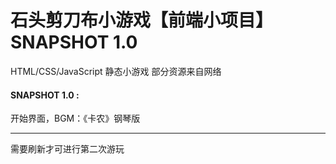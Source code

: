 # 石头剪刀布小游戏【前端小项目】 SNAPSHOT 1.0
HTML/CSS/JavaScript 静态小游戏
部分资源来自网络
#### SNAPSHOT 1.0 : 
开始界面，BGM：《卡农》钢琴版<hr>
需要刷新才可进行第二次游玩
